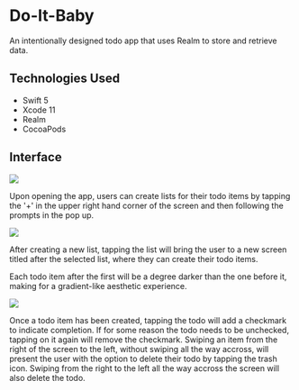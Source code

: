 # Do-It-Baby

An intentionally designed todo app that uses Realm to store and retrieve data.

## Technologies Used

* Swift 5
* Xcode 11
* Realm
* CocoaPods


## Interface

![](do-it-baby/create_lists.gif)

Upon opening the app, users can create lists for their todo items by tapping the '+' in the upper right hand corner of the screen and then following the prompts in the pop up.

![](create_todos.gif)

After creating a new list, tapping the list will bring the user to a new screen titled after the selected list, where they can create their todo items.

Each todo item after the first will be a degree darker than the one before it, making for a gradient-like aesthetic experience.

![](Do-It-Baby/check_and_delete.GIF)

Once a todo item has been created, tapping the todo will add a checkmark to indicate completion. If for some reason the todo needs to be unchecked, tapping on it again will remove the checkmark. Swiping an item from the right of the screen to the left, without swiping all the way accross, will present the user with the option to delete their todo by tapping the trash icon. Swiping from the right to the left all the way accross the screen will also delete the todo.

